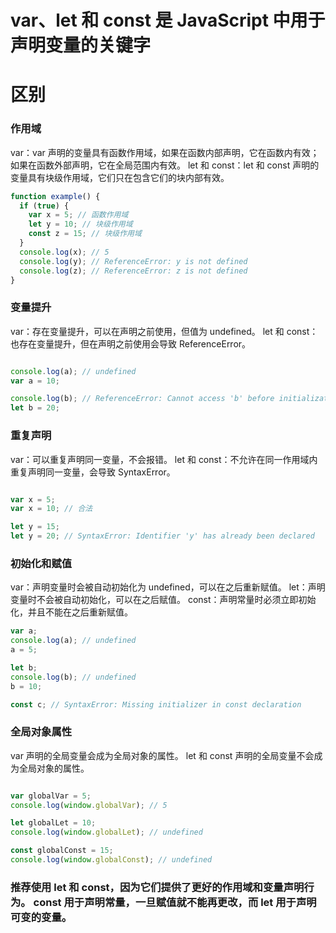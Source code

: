 # var、let 和 const 是 JavaScript 中用于声明变量的关键字

# 区别
###  作用域
var：var 声明的变量具有函数作用域，如果在函数内部声明，它在函数内有效；如果在函数外部声明，它在全局范围内有效。
let 和 const：let 和 const 声明的变量具有块级作用域，它们只在包含它们的块内部有效。
```javascript
function example() {
  if (true) {
    var x = 5; // 函数作用域
    let y = 10; // 块级作用域
    const z = 15; // 块级作用域
  }
  console.log(x); // 5
  console.log(y); // ReferenceError: y is not defined
  console.log(z); // ReferenceError: z is not defined
}
```
### 变量提升
var：存在变量提升，可以在声明之前使用，但值为 undefined。
let 和 const：也存在变量提升，但在声明之前使用会导致 ReferenceError。
```javascript

console.log(a); // undefined
var a = 10;

console.log(b); // ReferenceError: Cannot access 'b' before initialization
let b = 20;
```
### 重复声明
var：可以重复声明同一变量，不会报错。
let 和 const：不允许在同一作用域内重复声明同一变量，会导致 SyntaxError。
```javascript

var x = 5;
var x = 10; // 合法

let y = 15;
let y = 20; // SyntaxError: Identifier 'y' has already been declared
```

### 初始化和赋值
var：声明变量时会被自动初始化为 undefined，可以在之后重新赋值。
let：声明变量时不会被自动初始化，可以在之后赋值。
const：声明常量时必须立即初始化，并且不能在之后重新赋值。
```javascript
var a;
console.log(a); // undefined
a = 5;

let b;
console.log(b); // undefined
b = 10;

const c; // SyntaxError: Missing initializer in const declaration
```

### 全局对象属性
var 声明的全局变量会成为全局对象的属性。
let 和 const 声明的全局变量不会成为全局对象的属性。
```javascript

var globalVar = 5;
console.log(window.globalVar); // 5

let globalLet = 10;
console.log(window.globalLet); // undefined

const globalConst = 15;
console.log(window.globalConst); // undefined
```

### 推荐使用 let 和 const，因为它们提供了更好的作用域和变量声明行为。 const 用于声明常量，一旦赋值就不能再更改，而 let 用于声明可变的变量。